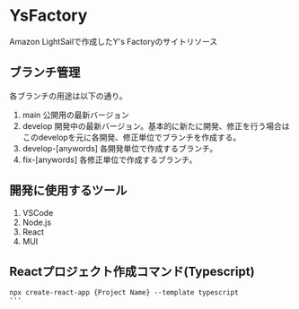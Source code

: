 # YsFactory
Amazon LightSailで作成したY's Factoryのサイトリソース

## ブランチ管理
各ブランチの用途は以下の通り。
1. main
   公開用の最新バージョン
2. develop
   開発中の最新バージョン。基本的に新たに開発、修正を行う場合はこのdevelopを元に各開発、修正単位でブランチを作成する。
3. develop-[anywords]
   各開発単位で作成するブランチ。
4. fix-[anywords]
   各修正単位で作成するブランチ。

## 開発に使用するツール
1. VSCode
2. Node.js
3. React
4. MUI

## Reactプロジェクト作成コマンド(Typescript)

```
npx create-react-app {Project Name} --template typescript
'''

